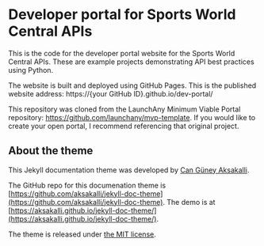 # Developer portal for Sports World Central APIs

This is the code for the developer portal website for the Sports World Central
APIs. These are example projects demonstrating API best practices using Python.

The website is built and deployed using GitHub Pages. This is the published
website address: https://{your GitHub ID}.github.io/dev-portal/

This repository was cloned from the LaunchAny Minimum Viable Portal repository:
https://github.com/launchany/mvp-template. If you would like to create your
open portal, I recommend referencing that original project.

## About the theme

This Jekyll documentation theme was developed by [Can Güney Aksakalli](https://aksakalli.github.io).

The GitHub repo for this documenation theme is [https://github.com/aksakalli/jekyll-doc-theme](https://github.com/aksakalli/jekyll-doc-theme). The demo is at [https://aksakalli.github.io/jekyll-doc-theme/](https://aksakalli.github.io/jekyll-doc-theme/).

The theme is released under [the MIT license](LICENSE).

